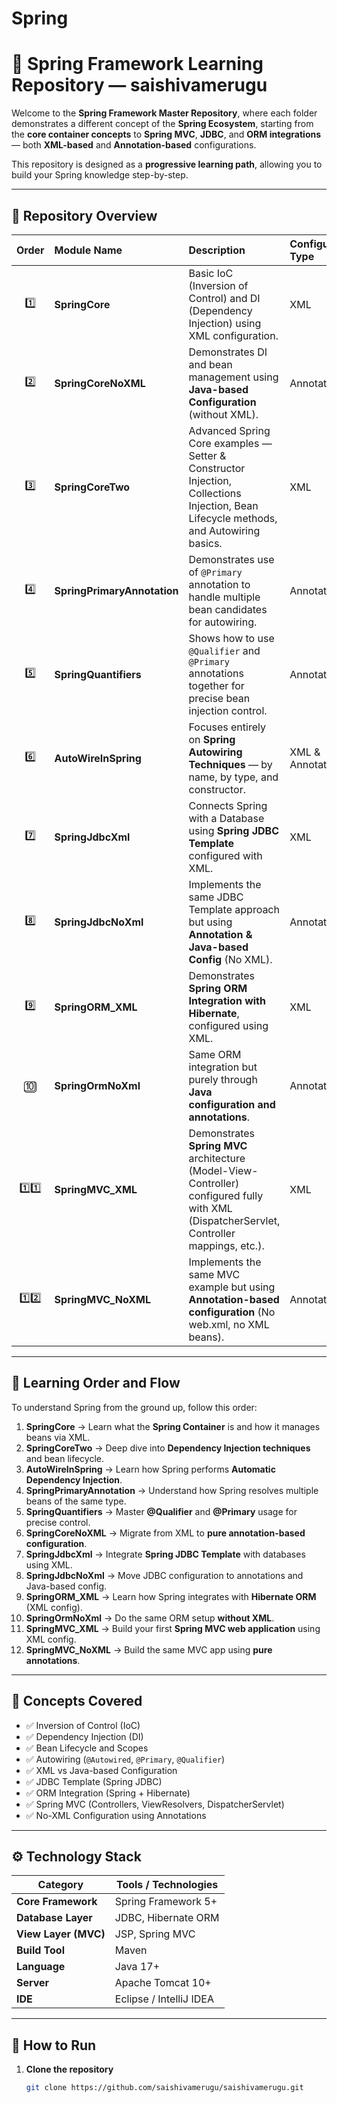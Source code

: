 # Spring
# 🌱 Spring Framework Learning Repository — saishivamerugu

Welcome to the **Spring Framework Master Repository**, where each folder demonstrates a different concept of the **Spring Ecosystem**, starting from the **core container concepts** to **Spring MVC**, **JDBC**, and **ORM integrations** — both **XML-based** and **Annotation-based** configurations.

This repository is designed as a **progressive learning path**, allowing you to build your Spring knowledge step-by-step.

---

## 🧭 **Repository Overview**

| Order | Module Name | Description | Configuration Type |
|:-----:|:-------------|:-------------|:--------------------|
| 1️⃣ | **SpringCore** | Basic IoC (Inversion of Control) and DI (Dependency Injection) using XML configuration. | XML |
| 2️⃣ | **SpringCoreNoXML** | Demonstrates DI and bean management using **Java-based Configuration** (without XML). | Annotation/Java |
| 3️⃣ | **SpringCoreTwo** | Advanced Spring Core examples — Setter & Constructor Injection, Collections Injection, Bean Lifecycle methods, and Autowiring basics. | XML |
| 4️⃣ | **SpringPrimaryAnnotation** | Demonstrates use of `@Primary` annotation to handle multiple bean candidates for autowiring. | Annotation |
| 5️⃣ | **SpringQuantifiers** | Shows how to use `@Qualifier` and `@Primary` annotations together for precise bean injection control. | Annotation |
| 6️⃣ | **AutoWireInSpring** | Focuses entirely on **Spring Autowiring Techniques** — by name, by type, and constructor. | XML & Annotation |
| 7️⃣ | **SpringJdbcXml** | Connects Spring with a Database using **Spring JDBC Template** configured with XML. | XML |
| 8️⃣ | **SpringJdbcNoXml** | Implements the same JDBC Template approach but using **Annotation & Java-based Config** (No XML). | Annotation/Java |
| 9️⃣ | **SpringORM_XML** | Demonstrates **Spring ORM Integration with Hibernate**, configured using XML. | XML |
| 🔟 | **SpringOrmNoXml** | Same ORM integration but purely through **Java configuration and annotations**. | Annotation/Java |
| 1️⃣1️⃣ | **SpringMVC_XML** | Demonstrates **Spring MVC** architecture (Model-View-Controller) configured fully with XML (DispatcherServlet, Controller mappings, etc.). | XML |
| 1️⃣2️⃣ | **SpringMVC_NoXML** | Implements the same MVC example but using **Annotation-based configuration** (No web.xml, no XML beans). | Annotation/Java |

---

## 🧩 **Learning Order and Flow**

To understand Spring from the ground up, follow this order:

1. **SpringCore** → Learn what the **Spring Container** is and how it manages beans via XML.
2. **SpringCoreTwo** → Deep dive into **Dependency Injection techniques** and bean lifecycle.
3. **AutoWireInSpring** → Learn how Spring performs **Automatic Dependency Injection**.
4. **SpringPrimaryAnnotation** → Understand how Spring resolves multiple beans of the same type.
5. **SpringQuantifiers** → Master **@Qualifier** and **@Primary** usage for precise control.
6. **SpringCoreNoXML** → Migrate from XML to **pure annotation-based configuration**.
7. **SpringJdbcXml** → Integrate **Spring JDBC Template** with databases using XML.
8. **SpringJdbcNoXml** → Move JDBC configuration to annotations and Java-based config.
9. **SpringORM_XML** → Learn how Spring integrates with **Hibernate ORM** (XML config).
10. **SpringOrmNoXml** → Do the same ORM setup **without XML**.
11. **SpringMVC_XML** → Build your first **Spring MVC web application** using XML config.
12. **SpringMVC_NoXML** → Build the same MVC app using **pure annotations**.

---

## 🧠 **Concepts Covered**

- ✅ Inversion of Control (IoC)
- ✅ Dependency Injection (DI)
- ✅ Bean Lifecycle and Scopes
- ✅ Autowiring (`@Autowired`, `@Primary`, `@Qualifier`)
- ✅ XML vs Java-based Configuration
- ✅ JDBC Template (Spring JDBC)
- ✅ ORM Integration (Spring + Hibernate)
- ✅ Spring MVC (Controllers, ViewResolvers, DispatcherServlet)
- ✅ No-XML Configuration using Annotations

---

## ⚙️ **Technology Stack**

| Category | Tools / Technologies |
|-----------|----------------------|
| **Core Framework** | Spring Framework 5+ |
| **Database Layer** | JDBC, Hibernate ORM |
| **View Layer (MVC)** | JSP, Spring MVC |
| **Build Tool** | Maven |
| **Language** | Java 17+ |
| **Server** | Apache Tomcat 10+ |
| **IDE** | Eclipse / IntelliJ IDEA |

---

## 🧾 **How to Run**

1. **Clone the repository**
   ```bash
   git clone https://github.com/saishivamerugu/saishivamerugu.git
